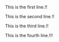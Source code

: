 This is the first line.!!

This is the second line.!!

This is the third line.!!

This is the fourth line.!!!
